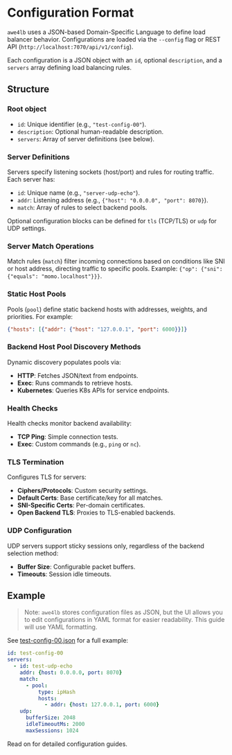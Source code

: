 # Configuration Format

`awe4lb` uses a JSON-based Domain-Specific Language to define load balancer behavior. Configurations are loaded via the `--config` flag or REST API (`http://localhost:7070/api/v1/config`).

Each configuration is a JSON object with an `id`, optional `description`, and a `servers` array defining load balancing rules.

## Structure

### Root object

- `id`: Unique identifier (e.g., `"test-config-00"`).
- `description`: Optional human-readable description.
- `servers`: Array of server definitions (see below).

### Server Definitions

Servers specify listening sockets (host/port) and rules for routing traffic. Each server has:

- `id`: Unique name (e.g., `"server-udp-echo"`).
- `addr`: Listening address (e.g., `{"host": "0.0.0.0", "port": 8070}`).
- `match`: Array of rules to select backend pools.

Optional configuration blocks can be defined for `tls` (TCP/TLS) or `udp` for UDP settings.

### Server Match Operations

Match rules (`match`) filter incoming connections based on conditions like SNI or host address, directing traffic to specific pools. Example: `{"op": {"sni": {"equals": "momo.localhost"}}}`.

### Static Host Pools

Pools (`pool`) define static backend hosts with addresses, weights, and priorities. For example:

```json
{"hosts": [{"addr": {"host": "127.0.0.1", "port": 6000}}]}
```

### Backend Host Pool Discovery Methods

Dynamic discovery populates pools via:

- **HTTP**: Fetches JSON/text from endpoints.
- **Exec**: Runs commands to retrieve hosts.
- **Kubernetes**: Queries K8s APIs for service endpoints.

### Health Checks

Health checks monitor backend availability:

- **TCP Ping**: Simple connection tests.
- **Exec**: Custom commands (e.g., `ping` or `nc`).

### TLS Termination

Configures TLS for servers:

- **Ciphers/Protocols**: Custom security settings.
- **Default Certs**: Base certificate/key for all matches.
- **SNI-Specific Certs**: Per-domain certificates.
- **Open Backend TLS**: Proxies to TLS-enabled backends.

### UDP Configuration

UDP servers support sticky sessions only, regardless of the backend selection method:

- **Buffer Size**: Configurable packet buffers.
- **Timeouts**: Session idle timeouts.

## Example

> Note: `awe4lb` stores configuration files as JSON, but the UI allows you to edit configurations in YAML format for easier readability. This guide will use YAML formatting.

See [test-config-00.json](https://raw.githubusercontent.com/vaccovecrana/awe4lb/refs/heads/main/a4-test/src/test/resources/test-config-00.json) for a full example:

```yaml
id: test-config-00
servers:
  - id: test-udp-echo
    addr: {host: 0.0.0.0, port: 8070}
    match:
      - pool:
          type: ipHash
          hosts:
            - addr: {host: 127.0.0.1, port: 6000}
    udp:
      bufferSize: 2048
      idleTimeoutMs: 2000
      maxSessions: 1024
```

Read on for detailed configuration guides.
